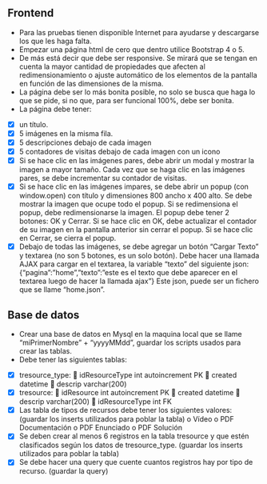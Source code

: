 ## Frontend
* Para las pruebas tienen disponible Internet para ayudarse y descargarse los que les haga falta.
* Empezar una página html de cero que dentro utilice Bootstrap 4 o 5.
* De más está decir que debe ser responsive. Se mirará que se tengan en cuenta la mayor cantidad de propiedades que afecten al redimensionamiento o ajuste automático de los elementos de la pantalla en función de las dimensiones de la misma.
* La página debe ser lo más bonita posible, no solo se busca que haga lo que se pide, si no que, para ser funcional 100%, debe ser bonita.
* La página debe tener:
- [x] un título.
- [x] 5 imágenes en la misma fila.
- [x] 5 descripciones debajo de cada imagen
- [x] 5 contadores de visitas debajo de cada imagen con un icono
- [x] Si se hace clic en las imágenes pares, debe abrir un modal y mostrar la imagen a mayor tamaño. Cada vez que se haga clic en las imágenes pares, se debe incrementar su contador de visitas.
- [x] Si se hace clic en las imágenes impares, se debe abrir un popup (con window.open) con título y dimensiones 800 ancho x 400 alto. Se debe mostrar la imagen que ocupe todo el popup. Si se redimensiona el popup, debe redimensionarse la imagen. El popup debe tener 2 botones: OK y Cerrar. Si se hace clic en OK, debe actualizar el contador de su imagen en la pantalla anterior sin cerrar el popup. Si se hace clic en Cerrar, se cierra el popup.
- [x] Debajo de todas las imágenes, se debe agregar un botón “Cargar Texto” y textarea (no son 5 botones, es un solo botón). Debe hacer una llamada AJAX para cargar en el textarea, la variable “texto” del siguiente json:
{“pagina”:”home”,”texto”:”este es el texto que debe aparecer en el textarea luego de hacer la llamada ajax”}
Este json, puede ser un fichero que se llame “home.json”.

## Base de datos
* Crear una base de datos en Mysql en la maquina local que se llame “miPrimerNombre” + “yyyyMMdd”, guardar los scripts usados para crear las tablas.
* Debe tener las siguientes tablas:
- [x] tresource_type:
 idResourceType int autoincrement PK
 created datetime
 descrip varchar(200)
- [x] tresource:
 idResource int autoincrement PK
 created datetime
 descrip varchar(200)
 idResourceType int FK
- [x] Las tabla de tipos de recursos debe tener los siguientes valores: (guardar los inserts utilizados para poblar la tabla)
o Vídeo
o PDF Documentación
o PDF Enunciado
o PDF Solución
- [x] Se deben crear al menos 6 registros en la tabla tresource y que estén clasificados según los datos de tresource_type. (guardar los inserts utilizados para poblar la tabla)
- [x] Se debe hacer una query que cuente cuantos registros hay por tipo de recurso. (guardar la query)
